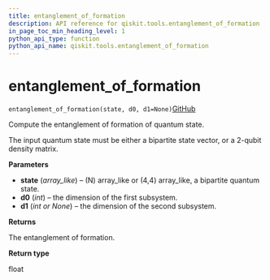 ```yaml
---
title: entanglement_of_formation
description: API reference for qiskit.tools.entanglement_of_formation
in_page_toc_min_heading_level: 1
python_api_type: function
python_api_name: qiskit.tools.entanglement_of_formation
---
```


# entanglement\_of\_formation

<span id="qiskit.tools.entanglement_of_formation" />

`entanglement_of_formation(state, d0, d1=None)`[GitHub](https://github.com/qiskit/qiskit/tree/stable/0.14/qiskit/tools/qi/qi.py "view source code")

Compute the entanglement of formation of quantum state.

The input quantum state must be either a bipartite state vector, or a 2-qubit density matrix.

**Parameters**

*   **state** (*array\_like*) – (N) array\_like or (4,4) array\_like, a bipartite quantum state.
*   **d0** (*int*) – the dimension of the first subsystem.
*   **d1** (*int or None*) – the dimension of the second subsystem.

**Returns**

The entanglement of formation.

**Return type**

float


